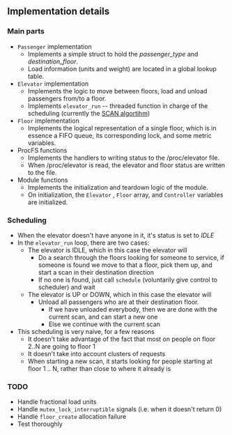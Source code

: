 ## Implementation details

### Main parts
* `Passenger` implementation
    * Implements a simple struct to hold the *passenger_type* and *destination_floor*.
    * Load information (units and weight) are located in a global lookup table.
* `Elevator` implementation
    * Implements the logic to move between floors, load and unload passengers from/to a floor.
    * Implements `elevator_run` -- threaded function in charge of the scheduling (currently the [SCAN algortihm](https://en.wikipedia.org/wiki/Elevator_algorithm))
* `Floor` implementation
    * Implements the logical representation of a single floor, which is in essence a FIFO queue, its corresponding lock, and some metric variables.
* ProcFS functions
    * Implements the handlers to writing status to the /proc/elevator file.
    * When /proc/elevator is read, the elevator and floor status are written to the file.
* Module functions
    * Implements the initialization and teardown logic of the module.
    * On initialization, the `Elevator` ,  `Floor` array, and `Controller` variables are initialized.
### Scheduling
* When the elevator doesn't have anyone in it, it's status is set to *IDLE*
* In the `elevator_run` loop, there are two cases:
   * The elevator is IDLE, which in this case the elevator will 
      * Do a search through the floors looking for someone to service, if someone is found we move to that a floor, pick them up, and start a scan in their destination direction
      * If no one is found, just call `schedule` (voluntarily give control to scheduler) and wait
   * The elevator is UP or DOWN, which in this case the elevator will
      * Unload all passengers who are at their destination floor.
         * If we have unloaded everybody, then we are done with the current scan, and can start a new one
         * Else we continue with the current scan
 * This scheduling is very naive, for a few reasons
   * It doesn't take advantage of the fact that most on people on floor 2..N are going to floor 1
   * It doesn't take into account clusters of requests
   * When starting a new scan, it starts looking for people starting at floor 1 .. N, rather than close to where it already is
   
      
   
### TODO
* Handle fractional load units
* Handle `mutex_lock_interruptible` signals (i.e. when it doesn't return 0)
* Handle `floor_create` allocation failure
* Test thoroughly
